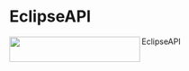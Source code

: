 # EclipseAPI
<a href="https://deploynow.apigee.com/login-form/?repo=https://github.com/Venkatalakshmik/EclipseAPI.git&apiFolder=/&makeScript=make.sh">
<img src="https://raw.githubusercontent.com/apigee/apigee-deploy-now/master/images/deploy_to_apigee.png" align="left" height="45" width="232" >
</a>
EclipseAPI
